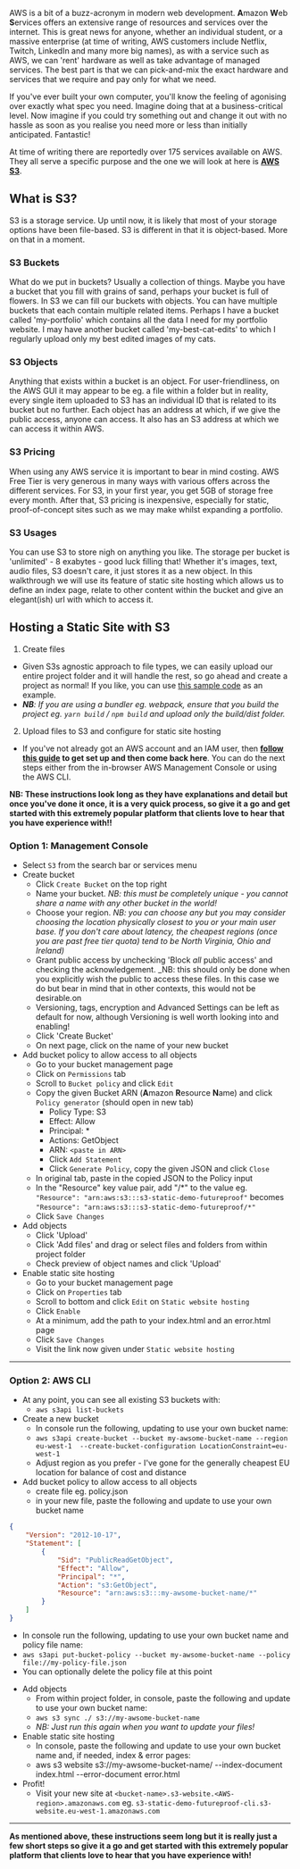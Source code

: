 AWS is a bit of a buzz-acronym in modern web development. **A**mazon **W**eb **S**ervices offers an extensive range of resources and services over the internet. This is great news for anyone, whether an individual student, or a massive enterprise (at time of writing, AWS customers include Netflix, Twitch, LinkedIn and many more big names), as with a service such as AWS, we can 'rent' hardware as well as take advantage of managed services. The best part is that we can pick-and-mix the exact hardware and services that we require and pay only for what we need.

If you've ever built your own computer, you'll know the feeling of agonising over exactly what spec you need. Imagine doing that at a business-critical level. Now imagine if you could try something out and change it out with no hassle as soon as you realise you need more or less than initially anticipated. Fantastic!

At time of writing there are reportedly over 175 services available on AWS. They all serve a specific purpose and the one we will look at here is [**AWS S3**](https://aws.amazon.com/s3/).

## What is S3?
S3 is a storage service. Up until now, it is likely that most of your storage options have been file-based. S3 is different in that it is object-based. More on that in a moment.

### S3 Buckets
What do we put in buckets? Usually a collection of things. Maybe you have a bucket that you fill with grains of sand, perhaps your bucket is full of flowers. In S3 we can fill our buckets with objects. You can have multiple buckets that each contain multiple related items. Perhaps I have a bucket called 'my-portfolio' which contains all the data I need for my portfolio website. I may have another bucket called 'my-best-cat-edits' to which I regularly upload only my best edited images of my cats.

### S3 Objects
Anything that exists within a bucket is an object. For user-friendliness, on the AWS GUI it may appear to be eg. a file within a folder but in reality, every single item uploaded to S3 has an individual ID that is related to its bucket but no further. Each object has an address at which, if we give the public access, anyone can access. It also has an S3 address at which we can access it within AWS.

### S3 Pricing
When using any AWS service it is important to bear in mind costing. AWS Free Tier is very generous in many ways with various offers across the different services. For S3, in your first year, you get 5GB of storage free every month. After that, S3 pricing is inexpensive, especially for static, proof-of-concept sites such as we may make whilst expanding a portfolio.

### S3 Usages
You can use S3 to store nigh on anything you like. The storage per bucket is 'unlimited' - 8 exabytes - good luck filling that! Whether it's images, text, audio files, S3 doesn't care, it just stores it as a new object. In this walkthrough we will use its feature of static site hosting which allows us to define an index page, relate to other content within the bucket and give an elegant(ish) url with which to access it.

## Hosting a Static Site with S3
1. Create files
- Given S3s agnostic approach to file types, we can easily upload our entire project folder and it will handle the rest, so go ahead and create a project as normal! If you like, you can use [this sample code](https://github.com/getfutureproof/fp_demo_aws_s3_static_hosting) as an example.
- ***NB**: If you are using a bundler eg. webpack, ensure that you build the project eg. `yarn build` / `npm build` and upload only the build/dist folder.*

2. Upload files to S3 and configure for static site hosting
- If you've not already got an AWS account and an IAM user, then **[follow this guide](https://github.com/getfutureproof/fp_guides_wiki/wiki/Basic-AWS-Setup) to get set up and then come back here**.
You can do the next steps either from the in-browser AWS Management Console or using the AWS CLI.

**NB: These instructions look long as they have explanations and detail but once you've done it once, it is a very quick process, so give it a go and get started with this extremely popular platform that clients love to hear that you have experience with!!**

### Option 1: Management Console
- Select `S3` from the search bar or services menu
- Create bucket
    + Click `Create Bucket` on the top right
    + Name your bucket. _NB: this must be completely unique - you cannot share a name with any other bucket in the world!_
    + Choose your region. _NB: you can choose any but you may consider choosing the location physically closest to you or your main user base. If you don't care about latency, the cheapest regions (once you are past free tier quota) tend to be North Virginia, Ohio and Ireland)_
    + Grant public access by unchecking 'Block _all_ public access' and checking the acknowledgement. _NB: this should only be done when you explicitly wish the public to access these files. In this case we do but bear in mind that in other contexts, this would not be desirable.on
    + Versioning, tags, encryption and Advanced Settings can be left as default for now, although Versioning is well worth looking into and enabling!
    + Click 'Create Bucket'
    + On next page, click on the name of your new bucket
- Add bucket policy to allow access to all objects
    + Go to your bucket management page
    + Click on `Permissions` tab
    + Scroll to `Bucket policy` and click `Edit`
    + Copy the given Bucket ARN (**A**mazon **R**esource **N**ame) and click `Policy generator` (should open in new tab)
        - Policy Type: S3
        - Effect: Allow
        - Principal: *
        - Actions: GetObject
        - ARN: `<paste in ARN>`
        - Click `Add Statement`
        - Click `Generate Policy`, copy the given JSON and click `Close`
    + In original tab, paste in the copied JSON to the Policy input
    + In the "Resource" key value pair, add "/*" to the value eg. `"Resource": "arn:aws:s3:::s3-static-demo-futureproof"` becomes `"Resource": "arn:aws:s3:::s3-static-demo-futureproof/*"`
    + Click `Save Changes`
- Add objects
    + Click 'Upload'
    + Click 'Add files' and drag or select files and folders from within project folder
    + Check preview of object names and click 'Upload'
- Enable static site hosting
    + Go to your bucket management page
    + Click on `Properties` tab
    + Scroll to bottom and click `Edit` on `Static website hosting`
    + Click `Enable`
    + At a minimum, add the path to your index.html and an error.html page
    + Click `Save Changes`
    + Visit the link now given under `Static website hosting`

--- 

### Option 2: AWS CLI
- At any point, you can see all existing S3 buckets with:
    + `aws s3api list-buckets`
- Create a new bucket
    + In console run the following, updating to use your own bucket name:
    + `aws s3api create-bucket --bucket my-awsome-bucket-name --region eu-west-1  --create-bucket-configuration LocationConstraint=eu-west-1`
    + Adjust region as you prefer - I've gone for the generally cheapest EU location for balance of cost and distance
- Add bucket policy to allow access to all objects
    + create file eg. policy.json
    + in your new file, paste the following and update to use your own bucket name
```json
{
    "Version": "2012-10-17",
    "Statement": [
        {
            "Sid": "PublicReadGetObject",
            "Effect": "Allow",
            "Principal": "*",
            "Action": "s3:GetObject",
            "Resource": "arn:aws:s3:::my-awsome-bucket-name/*"
        }
    ]
}
```
   + In console run the following, updating to use your own bucket name and policy file name:
   + `aws s3api put-bucket-policy --bucket my-awsome-bucket-name --policy file://my-policy-file.json`
   + You can optionally delete the policy file at this point
- Add objects
    + From within project folder, in console, paste the following and update to use your own bucket name:
    + `aws s3 sync ./ s3://my-awsome-bucket-name`
    + _NB: Just run this again when you want to update your files!_
- Enable static site hosting
    + In console, paste the following and update to use your own bucket name and, if needed, index & error pages:
    + aws s3 website s3://my-awsome-bucket-name/ --index-document index.html --error-document error.html
- Profit!
    + Visit your new site at `<bucket-name>.s3-website.<AWS-region>.amazonaws.com` eg. `s3-static-demo-futureproof-cli.s3-website.eu-west-1.amazonaws.com`

---

**As mentioned above, these instructions seem long but it is really just a few short steps so give it a go and get started with this extremely popular platform that clients love to hear that you have experience with!**